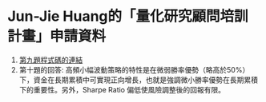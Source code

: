 # Jun-Jie Huang的「量化研究顧問培訓計畫」申請資料
1. [第九題程式碼的連結](https://github.com/rebuild-123/WorldQuant/blob/main/WorldQuant_BRAIN_Taiwan.ipynb)
2. 第十題的回答: 高頻小幅波動策略的特性是在微弱勝率優勢（略高於50%）下，資金在長期累積中可實現正向增長，也就是強調微小勝率優勢在長期累積下的重要性。另外，Sharpe Ratio 偏低使風險調整後的回報有限。
